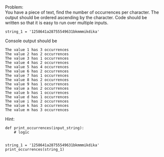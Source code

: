 Problem:  
You have a piece of text, find the number of occurrences per character.
The output should be ordered ascending by the character.
Code should be written so that it is easy to run over multiple inputs.

```
string_1 = '1258641a28755549631bkmmmikdika'
```
Console output should be
```
The value 1 has 3 occurrences
The value 2 has 2 occurrences
The value 3 has 1 occurrences
The value 4 has 2 occurrences
The value 5 has 4 occurrences
The value 6 has 2 occurrences
The value 7 has 1 occurrences
The value 8 has 2 occurrences
The value 9 has 1 occurrences
The value a has 2 occurrences
The value b has 1 occurrences
The value d has 1 occurrences
The value i has 2 occurrences
The value k has 3 occurrences
The value m has 3 occurrences
```

Hint:
```
def print_occurrences(input_string):
    # logic 
    
    
string_1 = '1258641a28755549631bkmmmikdika'
print_occurrences(string_1)
```


